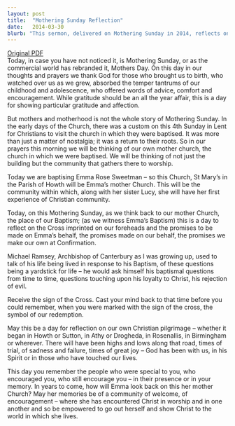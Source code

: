 ```yaml
---
layout: post
title:  "Mothering Sunday Reflection"
date:   2014-03-30
blurb: "This sermon, delivered on Mothering Sunday in 2014, reflects on the significance of the day beyond the commercialized 'Mother's Day'. It emphasizes the importance of gratitude for those who nurtured us, as well as the spiritual significance of returning to our 'mother church'. The sermon also includes a baptism and a reflection on the Christian journey, reminding us of the promises made at baptism and the importance of living in response to these promises."
---
```

[Original PDF](/assets/pdf/lent42014.pdf)    
Today, in case you have not noticed it, is Mothering Sunday, or as the commercial world has rebranded it, Mothers Day. On this day in our thoughts and prayers we thank God for those who brought us to birth, who watched over us as we grew, absorbed the temper tantrums of our childhood and adolescence, who offered words of advice, comfort and encouragement. While gratitude should be an all the year affair, this is a day for showing particular gratitude and affection.

But mothers and motherhood is not the whole story of Mothering Sunday. In the early days of the Church, there was a custom on this 4th Sunday in Lent for Christians to visit the church in which they were baptised. It was more than just a matter of nostalgia; it was a return to their roots. So in our prayers this morning we will be thinking of our own mother church, the church in which we were baptised. We will be thinking of not just the building but the community that gathers there to worship.

Today we are baptising Emma Rose Sweetman – so this Church, St Mary’s in the Parish of Howth will be Emma’s mother Church. This will be the community within which, along with her sister Lucy, she will have her first experience of Christian community.

Today, on this Mothering Sunday, as we think back to our mother Church, the place of our Baptism; (as we witness Emma’s Baptism) this is a day to reflect on the Cross imprinted on our foreheads and the promises to be made on Emma’s behalf, the promises made on our behalf, the promises we make our own at Confirmation.

Michael Ramsey, Archbishop of Canterbury as I was growing up, used to talk of his life being lived in response to his Baptism, of these questions being a yardstick for life – he would ask himself his baptismal questions from time to time, questions touching upon his loyalty to Christ, his rejection of evil.

Receive the sign of the Cross. Cast your mind back to that time before you could remember, when you were marked with the sign of the cross, the symbol of our redemption.

May this be a day for reflection on our own Christian pilgrimage – whether it began in Howth or Sutton, in Athy or Drogheda, in Rosenallis, in Birmingham or wherever. There will have been highs and lows along that road, times of trial, of sadness and failure, times of great joy – God has been with us, in his Spirit or in those who have touched our lives.

This day you remember the people who were special to you, who encouraged you, who still encourage you – in their presence or in your memory. In years to come, how will Emma look back on this her mother Church? May her memories be of a community of welcome, of encouragement – where she has encountered Christ in worship and in one another and so be empowered to go out herself and show Christ to the world in which she lives.
